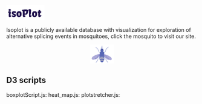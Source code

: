 <p align="left"><img width=20% src="https://github.com/mikekd106/isoPlot/blob/master/logopurple.png"></p>
Isoplot is a publicly available database with visualization for exploration of alternative splicing events in mosquitoes, click the mosquito to visit our site. 
<p align="center"><a href="http://isoplot.iis.sinica.edu.tw/"><img width=12.5% src="https://github.com/mikekd106/isoPlot/blob/master/purplemos.png"></a></p>

## D3 scripts

boxplotScript.js: 
heat_map.js:
plotstretcher.js: 
